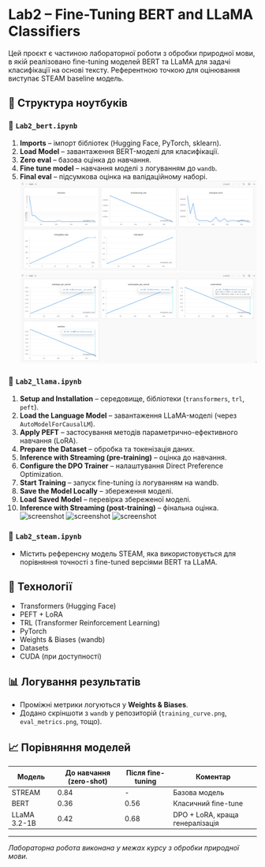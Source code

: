 
# Lab2 – Fine-Tuning BERT and LLaMA Classifiers

Цей проєкт є частиною лабораторної роботи з обробки природної мови, в якій реалізовано fine-tuning моделей BERT та LLaMA для задачі класифікації на основі тексту. Референтною точкою для оцінювання виступає STEAM baseline модель.

## 📁 Структура ноутбуків

### 🔷 `Lab2_bert.ipynb`
1. **Imports** – імпорт бібліотек (Hugging Face, PyTorch, sklearn).
2. **Load Model** – завантаження BERT-моделі для класифікації.
3. **Zero eval** – базова оцінка до навчання.
4. **Fine tune model** – навчання моделі з логуванням до `wandb`.
5. **Final eval** – підсумкова оцінка на валідаційному наборі.
![screenshot](/Lab2/wand_bert/Pastedimage.png)
![screenshot](/Lab2/wand_bert/Pastedimage(2).png)

### 🔷 `Lab2_llama.ipynb`
1. **Setup and Installation** – середовище, бібліотеки (`transformers`, `trl`, `peft`).
2. **Load the Language Model** – завантаження LLaMA-моделі (через `AutoModelForCausalLM`).
3. **Apply PEFT** – застосування методів параметрично-ефективного навчання (LoRA).
4. **Prepare the Dataset** – обробка та токенізація даних.
5. **Inference with Streaming (pre-training)** – оцінка до навчання.
6. **Configure the DPO Trainer** – налаштування Direct Preference Optimization.
7. **Start Training** – запуск fine-tuning із логуванням на wandb.
8. **Save the Model Locally** – збереження моделі.
9. **Load Saved Model** – перевірка збереженої моделі.
10. **Inference with Streaming (post-training)** – фінальна оцінка.
![screenshot](/Lab2/wand_llama/Pastedimage.png)
![screenshot](/Lab2/wand_llama/Pastedimage(2).png)
![screenshot](/Lab2/wand_llama/Pastedimage(3).png)

### 🔷 `Lab2_steam.ipynb`
- Містить референсну модель STEAM, яка використовується для порівняння точності з fine-tuned версіями BERT та LLaMA.

## 🧪 Технології

- Transformers (Hugging Face)
- PEFT + LoRA
- TRL (Transformer Reinforcement Learning)
- PyTorch
- Weights & Biases (wandb)
- Datasets
- CUDA (при доступності)

## 📊 Логування результатів

- Проміжні метрики логуються у **Weights & Biases**.
- Додано скріншоти з `wandb` у репозиторій (`training_curve.png`, `eval_metrics.png`, тощо).

## 📈 Порівняння моделей

| Модель      | До навчання (zero-shot) | Після fine-tuning | Коментар                        |
|-------------|-------------------------|--------------------|--------------------------------|
| STREAM      | 0.84                    | -                  | Базова модель                  |
| BERT        | 0.36                    | 0.56               | Класичний fine-tune            |
| LLaMA 3.2-1B| 0.42                    | 0.68               | DPO + LoRA, краща генералізація|

---

_Лабораторна робота виконана у межах курсу з обробки природної мови._
